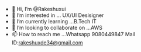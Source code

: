 - 👋 Hi, I’m @Rakeshuxui
- 👀 I’m interested in ... UX/UI Desisigner
- 🌱 I’m currently learning ...B.Tech IT
- 💞️ I’m looking to collaborate on ...AWS
- 📫 How to reach me ...Whatsapp 9080449847 Mail ID:rakeshuxde34@gmail.com

<!---
Rakeshuxui/Rakeshuxui is a ✨ special ✨ repository because its `README.md` (this file) appears on your GitHub profile.
You can click the Preview link to take a look at your changes.
--->
